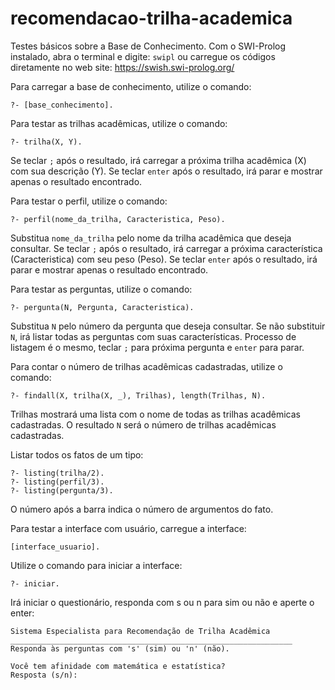 # recomendacao-trilha-academica

Testes básicos sobre a Base de Conhecimento.
Com o SWI-Prolog instalado, abra o terminal e digite: `swipl` ou carregue os códigos diretamente no web site: https://swish.swi-prolog.org/

Para carregar a base de conhecimento, utilize o comando:
```
?- [base_conhecimento].
```

Para testar as trilhas acadêmicas, utilize o comando:
```
?- trilha(X, Y).
```
Se teclar `;` após o resultado, irá carregar a próxima trilha acadêmica (X) com sua descrição (Y). Se teclar `enter` após o resultado, irá parar e mostrar apenas o resultado encontrado.

Para testar o perfil, utilize o comando:
```
?- perfil(nome_da_trilha, Caracteristica, Peso).
```
Substitua `nome_da_trilha` pelo nome da trilha acadêmica que deseja consultar. Se teclar `;` após o resultado, irá carregar a próxima característica (Caracteristica) com seu peso (Peso). Se teclar `enter` após o resultado, irá parar e mostrar apenas o resultado encontrado.

Para testar as perguntas, utilize o comando:
```
?- pergunta(N, Pergunta, Caracteristica).
```
Substitua `N` pelo número da pergunta que deseja consultar. 
Se não substituir `N`, irá listar todas as perguntas com suas características.
Processo de listagem é o mesmo, teclar `;` para próxima pergunta e `enter` para parar.

Para contar o número de trilhas acadêmicas cadastradas, utilize o comando:
```
?- findall(X, trilha(X, _), Trilhas), length(Trilhas, N).
```
Trilhas mostrará uma lista com o nome de todas as trilhas acadêmicas cadastradas.
O resultado `N` será o número de trilhas acadêmicas cadastradas.

Listar todos os fatos de um tipo:
```
?- listing(trilha/2).
?- listing(perfil/3).
?- listing(pergunta/3).
```
O número após a barra indica o número de argumentos do fato.

Para testar a interface com usuário, carregue a interface:
```
[interface_usuario].
```
Utilize o comando para iniciar a interface:
```
?- iniciar.
```
Irá iniciar o questionário, responda com s ou n para sim ou não e aperte o enter:
```
Sistema Especialista para Recomendação de Trilha Acadêmica
_______________________________________________________________
Responda às perguntas com 's' (sim) ou 'n' (não).

Você tem afinidade com matemática e estatística?
Resposta (s/n):
```

